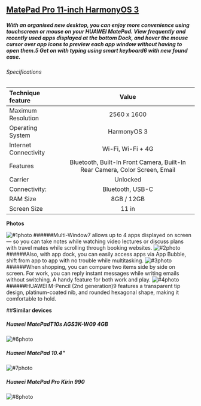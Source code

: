 ## [MatePad Pro 11-inch HarmonyOS 3](https://www.ebay.com/itm/295136854247?var=593368862003&norover=1&mkevt=1&mkrid=21572-161791-658771-9&mkcid=2&itemid=593368862003_295136854247&targetid=294505072980&device=c&mktype=pla&googleloc=1001493&poi=&campaignid=18201639101&mkgroupid=139292973974&rlsatarget=pla-294505072980&abcId=&merchantid=119648210&gclid=Cj0KCQiAvqGcBhCJARIsAFQ5ke6UaBcHr7GZDIeRTL2r53yD7XOgJ1QspmnQmesdJwDAxAzkNaI4P14aAg7WEALw_wcB)


##### With an organised new desktop, you can enjoy more convenience using touchscreen or mouse on your HUAWEI MatePad. View frequently and recently used apps displayed at the bottom Dock, and hover the mouse cursor over app icons to preview each app window without having to open them.5 Get on with typing using smart keyboard6 with new found ease.


###### Specifications


|Technique feature|Value| 
|:----|:---------:|
|Maximum Resolution| 2560 x 1600|
|Operating System| HarmonyOS 3|
|Internet Connectivity| Wi-Fi, Wi-Fi + 4G|
|Features| Bluetooth, Built-In Front Camera, Built-In Rear Camera, Color Screen, Email|
|Carrier| Unlocked|
|Connectivity:| Bluetooth, USB-C|
|RAM Size| 8GB / 12GB|
|Screen Size| 11 in|



__Photos__

![#1photo](https://i.ebayimg.com/images/g/gwgAAOSwPUxi7OOx/s-l1600.jpg)
######Multi-Window7 allows up to 4 apps displayed on screen — so you can take notes while watching video lectures or discuss plans with travel mates while scrolling through booking websites.
![#2photo](https://i.ebayimg.com/images/g/Bw0AAOSw33Vi7ONb/s-l1600.jpg)
######Also, with app dock, you can easily access apps via App Bubble, shift from app to app with no trouble while multitasking.
![#3photo](https://i.ebayimg.com/images/g/ClsAAOSwHJdi7OOa/s-l1600.jpg)
######When shopping, you can compare two items side by side on screen. For work, you can reply instant messages while writing emails without switching. A handy feature for both work and play.
![#4photo](https://i.ebayimg.com/images/g/T6sAAOSwKpVi7OOv/s-l1600.jpg)
######HUAWEI M-Pencil (2nd generation)9 features a transparent tip design, platinum-coated nib, and rounded hexagonal shape, making it comfortable to hold.


##__Similar devices__

##### Huawei MatePadT10s AGS3K-W09 4GB

![#6photo](https://img.5element.by/import/images/ut/goods/good_aa2fb8f7-62f8-11ec-bb94-0050560120e8/matepad-t-10s-ags3k-w09-4gb-128gb-planshet-huawei-7_600.jpg)

##### Huawei MatePad 10.4"
![#7photo](https://24shop.by/upload/iblock/c0a/c0a89722e6cc31890c7222394cbd52ee.jpeg)

##### Huawei MatePad Pro Kirin 990
![#8photo](https://i.ebayimg.com/images/g/tmYAAOSw4PBd811n/s-l1600.jpg)
